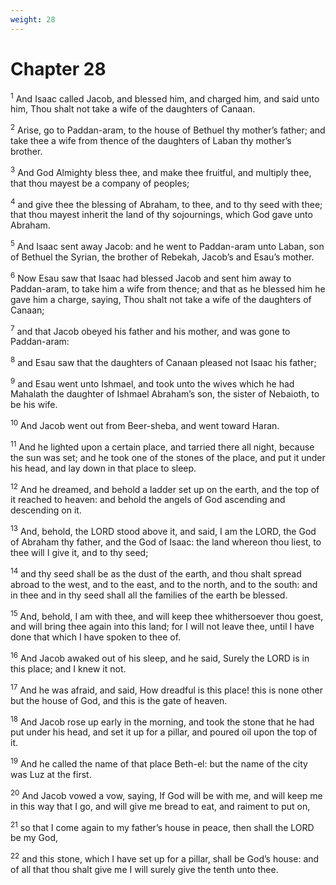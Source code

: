 ```yaml
---
weight: 28
---
```


# Chapter 28

<sup>1</sup> And Isaac called Jacob, and blessed him, and charged him, and said unto him, Thou shalt not take a wife of the daughters of Canaan. 

<sup>2</sup> Arise, go to Paddan-aram, to the house of Bethuel thy mother’s father; and take thee a wife from thence of the daughters of Laban thy mother’s brother. 

<sup>3</sup> And God Almighty bless thee, and make thee fruitful, and multiply thee, that thou mayest be a company of peoples; 

<sup>4</sup> and give thee the blessing of Abraham, to thee, and to thy seed with thee; that thou mayest inherit the land of thy sojournings, which God gave unto Abraham. 

<sup>5</sup> And Isaac sent away Jacob: and he went to Paddan-aram unto Laban, son of Bethuel the Syrian, the brother of Rebekah, Jacob’s and Esau’s mother. 

<sup>6</sup> Now Esau saw that Isaac had blessed Jacob and sent him away to Paddan-aram, to take him a wife from thence; and that as he blessed him he gave him a charge, saying, Thou shalt not take a wife of the daughters of Canaan; 

<sup>7</sup> and that Jacob obeyed his father and his mother, and was gone to Paddan-aram: 

<sup>8</sup> and Esau saw that the daughters of Canaan pleased not Isaac his father; 

<sup>9</sup> and Esau went unto Ishmael, and took unto the wives which he had Mahalath the daughter of Ishmael Abraham’s son, the sister of Nebaioth, to be his wife. 

<sup>10</sup> And Jacob went out from Beer-sheba, and went toward Haran. 

<sup>11</sup> And he lighted upon a certain place, and tarried there all night, because the sun was set; and he took one of the stones of the place, and put it under his head, and lay down in that place to sleep. 

<sup>12</sup> And he dreamed, and behold a ladder set up on the earth, and the top of it reached to heaven: and behold the angels of God ascending and descending on it. 

<sup>13</sup> And, behold, the LORD stood above it, and said, I am the LORD, the God of Abraham thy father, and the God of Isaac: the land whereon thou liest, to thee will I give it, and to thy seed; 

<sup>14</sup> and thy seed shall be as the dust of the earth, and thou shalt spread abroad to the west, and to the east, and to the north, and to the south: and in thee and in thy seed shall all the families of the earth be blessed. 

<sup>15</sup> And, behold, I am with thee, and will keep thee whithersoever thou goest, and will bring thee again into this land; for I will not leave thee, until I have done that which I have spoken to thee of. 

<sup>16</sup> And Jacob awaked out of his sleep, and he said, Surely the LORD is in this place; and I knew it not. 

<sup>17</sup> And he was afraid, and said, How dreadful is this place! this is none other but the house of God, and this is the gate of heaven. 

<sup>18</sup> And Jacob rose up early in the morning, and took the stone that he had put under his head, and set it up for a pillar, and poured oil upon the top of it. 

<sup>19</sup> And he called the name of that place Beth-el: but the name of the city was Luz at the first. 

<sup>20</sup> And Jacob vowed a vow, saying, If God will be with me, and will keep me in this way that I go, and will give me bread to eat, and raiment to put on, 

<sup>21</sup> so that I come again to my father’s house in peace, then shall the LORD be my God, 

<sup>22</sup> and this stone, which I have set up for a pillar, shall be God’s house: and of all that thou shalt give me I will surely give the tenth unto thee. 


